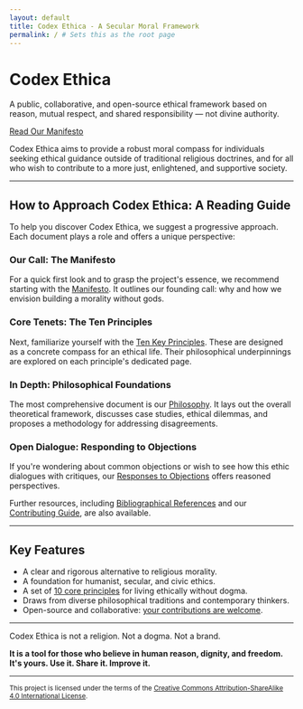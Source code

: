 ```yaml
---
layout: default
title: Codex Ethica - A Secular Moral Framework
permalink: / # Sets this as the root page
---
```


<div class="text-center pt-4 pb-5">
  <h1 class="display-4">Codex Ethica</h1>
  <p class="lead mb-4">A public, collaborative, and open-source ethical framework based on reason, mutual respect, and shared responsibility — not divine authority.</p>
  <p><a href="{{ '/manifesto/' | relative_url }}" class="btn btn-outline-codex btn-lg">Read Our Manifesto</a></p>
</div>

<div class="container">
  <div class="row mb-4">
    <div class="col-md-8 mx-auto text-center">
      <p class="h5 mb-4">Codex Ethica aims to provide a robust moral compass for individuals seeking ethical guidance outside of traditional religious doctrines, and for all who wish to contribute to a more just, enlightened, and supportive society.</p>
    </div>
  </div>

  <hr class="my-5">

  <div class="row">
    <div class="col-12 text-center mb-4">
      <h2>How to Approach Codex Ethica: A Reading Guide</h2>
      <p>To help you discover Codex Ethica, we suggest a progressive approach. Each document plays a role and offers a unique perspective:</p>
    </div>
  </div>

  <div class="row justify-content-center">
    <div class="col-md-5 mb-4 reading-guide-item">
      <h3>Our Call: The Manifesto</h3>
      <p>For a quick first look and to grasp the project's essence, we recommend starting with the <a href="{{ '/manifesto/' | relative_url }}">Manifesto</a>. It outlines our founding call: why and how we envision building a morality without gods.</p>
    </div>
    <div class="col-md-5 mb-4 reading-guide-item">
      <h3>Core Tenets: The Ten Principles</h3>
      <p>Next, familiarize yourself with the <a href="{{ '/principles/' | relative_url }}">Ten Key Principles</a>. These are designed as a concrete compass for an ethical life. Their philosophical underpinnings are explored on each principle's dedicated page.</p>
    </div>
  </div>
  <div class="row justify-content-center">
    <div class="col-md-5 mb-4 reading-guide-item">
      <h3>In Depth: Philosophical Foundations</h3>
      <p>The most comprehensive document is our <a href="{{ '/philosophy/' | relative_url }}">Philosophy</a>. It lays out the overall theoretical framework, discusses case studies, ethical dilemmas, and proposes a methodology for addressing disagreements.</p>
    </div>
    <div class="col-md-5 mb-4 reading-guide-item">
      <h3>Open Dialogue: Responding to Objections</h3>
      <p>If you're wondering about common objections or wish to see how this ethic dialogues with critiques, our <a href="{{ '/objections/' | relative_url }}">Responses to Objections</a> offers reasoned perspectives.</p>
    </div>
  </div>

  <div class="row mt-4">
    <div class="col-12 text-center">
      <p>Further resources, including <a href="{{ '/references/' | relative_url }}">Bibliographical References</a> and our <a href="{{ '/contributing/' | relative_url }}">Contributing Guide</a>, are also available.</p>
    </div>
  </div>

  <hr class="my-5">

  <div class="row">
    <div class="col-md-8 mx-auto">
      <h2 class="text-center mb-4">Key Features</h2>
      <ul class="list-group list-group-flush">
        <li class="list-group-item">A clear and rigorous alternative to religious morality.</li>
        <li class="list-group-item">A foundation for humanist, secular, and civic ethics.</li>
        <li class="list-group-item">A set of <a href="{{ '/principles/' | relative_url }}">10 core principles</a> for living ethically without dogma.</li>
        <li class="list-group-item">Draws from diverse philosophical traditions and contemporary thinkers.</li>
        <li class="list-group-item">Open-source and collaborative: <a href="{{ '/contributing/' | relative_url }}">your contributions are welcome</a>.</li>
      </ul>
    </div>
  </div>

  <hr class="my-5">

  <div class="text-center mt-5 mb-4">
    <p class="lead">Codex Ethica is not a religion. Not a dogma. Not a brand.</p>
    <p><strong>It is a tool for those who believe in human reason, dignity, and freedom. It's yours. Use it. Share it. Improve it.</strong></p>
  </div>

</div>

---

<p class="text-center">
  <small>This project is licensed under the terms of the <a href="LICENSE.txt">Creative Commons Attribution-ShareAlike 4.0 International License</a>.</small>
</p> 